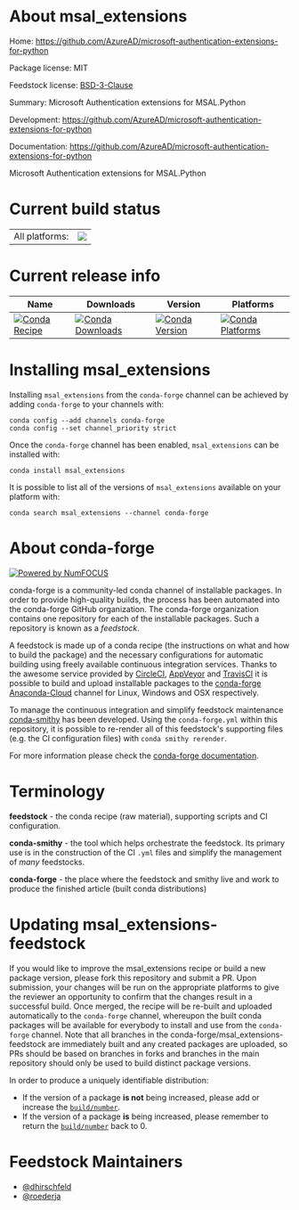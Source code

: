 About msal_extensions
=====================

Home: https://github.com/AzureAD/microsoft-authentication-extensions-for-python

Package license: MIT

Feedstock license: [BSD-3-Clause](https://github.com/conda-forge/msal_extensions-feedstock/blob/master/LICENSE.txt)

Summary: Microsoft Authentication extensions for MSAL.Python 

Development: https://github.com/AzureAD/microsoft-authentication-extensions-for-python

Documentation: https://github.com/AzureAD/microsoft-authentication-extensions-for-python

Microsoft Authentication extensions for MSAL.Python


Current build status
====================


<table><tr><td>All platforms:</td>
    <td>
      <a href="https://dev.azure.com/conda-forge/feedstock-builds/_build/latest?definitionId=7446&branchName=master">
        <img src="https://dev.azure.com/conda-forge/feedstock-builds/_apis/build/status/msal_extensions-feedstock?branchName=master">
      </a>
    </td>
  </tr>
</table>

Current release info
====================

| Name | Downloads | Version | Platforms |
| --- | --- | --- | --- |
| [![Conda Recipe](https://img.shields.io/badge/recipe-msal_extensions-green.svg)](https://anaconda.org/conda-forge/msal_extensions) | [![Conda Downloads](https://img.shields.io/conda/dn/conda-forge/msal_extensions.svg)](https://anaconda.org/conda-forge/msal_extensions) | [![Conda Version](https://img.shields.io/conda/vn/conda-forge/msal_extensions.svg)](https://anaconda.org/conda-forge/msal_extensions) | [![Conda Platforms](https://img.shields.io/conda/pn/conda-forge/msal_extensions.svg)](https://anaconda.org/conda-forge/msal_extensions) |

Installing msal_extensions
==========================

Installing `msal_extensions` from the `conda-forge` channel can be achieved by adding `conda-forge` to your channels with:

```
conda config --add channels conda-forge
conda config --set channel_priority strict
```

Once the `conda-forge` channel has been enabled, `msal_extensions` can be installed with:

```
conda install msal_extensions
```

It is possible to list all of the versions of `msal_extensions` available on your platform with:

```
conda search msal_extensions --channel conda-forge
```


About conda-forge
=================

[![Powered by
NumFOCUS](https://img.shields.io/badge/powered%20by-NumFOCUS-orange.svg?style=flat&colorA=E1523D&colorB=007D8A)](https://numfocus.org)

conda-forge is a community-led conda channel of installable packages.
In order to provide high-quality builds, the process has been automated into the
conda-forge GitHub organization. The conda-forge organization contains one repository
for each of the installable packages. Such a repository is known as a *feedstock*.

A feedstock is made up of a conda recipe (the instructions on what and how to build
the package) and the necessary configurations for automatic building using freely
available continuous integration services. Thanks to the awesome service provided by
[CircleCI](https://circleci.com/), [AppVeyor](https://www.appveyor.com/)
and [TravisCI](https://travis-ci.com/) it is possible to build and upload installable
packages to the [conda-forge](https://anaconda.org/conda-forge)
[Anaconda-Cloud](https://anaconda.org/) channel for Linux, Windows and OSX respectively.

To manage the continuous integration and simplify feedstock maintenance
[conda-smithy](https://github.com/conda-forge/conda-smithy) has been developed.
Using the ``conda-forge.yml`` within this repository, it is possible to re-render all of
this feedstock's supporting files (e.g. the CI configuration files) with ``conda smithy rerender``.

For more information please check the [conda-forge documentation](https://conda-forge.org/docs/).

Terminology
===========

**feedstock** - the conda recipe (raw material), supporting scripts and CI configuration.

**conda-smithy** - the tool which helps orchestrate the feedstock.
                   Its primary use is in the construction of the CI ``.yml`` files
                   and simplify the management of *many* feedstocks.

**conda-forge** - the place where the feedstock and smithy live and work to
                  produce the finished article (built conda distributions)


Updating msal_extensions-feedstock
==================================

If you would like to improve the msal_extensions recipe or build a new
package version, please fork this repository and submit a PR. Upon submission,
your changes will be run on the appropriate platforms to give the reviewer an
opportunity to confirm that the changes result in a successful build. Once
merged, the recipe will be re-built and uploaded automatically to the
`conda-forge` channel, whereupon the built conda packages will be available for
everybody to install and use from the `conda-forge` channel.
Note that all branches in the conda-forge/msal_extensions-feedstock are
immediately built and any created packages are uploaded, so PRs should be based
on branches in forks and branches in the main repository should only be used to
build distinct package versions.

In order to produce a uniquely identifiable distribution:
 * If the version of a package **is not** being increased, please add or increase
   the [``build/number``](https://docs.conda.io/projects/conda-build/en/latest/resources/define-metadata.html#build-number-and-string).
 * If the version of a package **is** being increased, please remember to return
   the [``build/number``](https://docs.conda.io/projects/conda-build/en/latest/resources/define-metadata.html#build-number-and-string)
   back to 0.

Feedstock Maintainers
=====================

* [@dhirschfeld](https://github.com/dhirschfeld/)
* [@roederja](https://github.com/roederja/)


